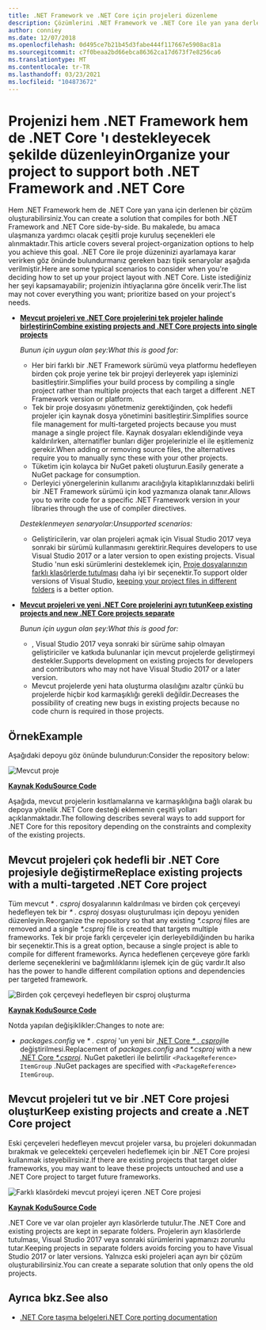 ```yaml
---
title: .NET Framework ve .NET Core için projeleri düzenleme
description: Çözümlerini .NET Framework ve .NET Core ile yan yana derlemek isteyen proje sahipleri için yardım.
author: conniey
ms.date: 12/07/2018
ms.openlocfilehash: 0d495ce7b21b45d3fabe444f117667e5908ac81a
ms.sourcegitcommit: c7f0beaa2bd66ebca86362ca17d673f7e8256ca6
ms.translationtype: MT
ms.contentlocale: tr-TR
ms.lasthandoff: 03/23/2021
ms.locfileid: "104873672"
---
```

# <a name="organize-your-project-to-support-both-net-framework-and-net-core"></a><span data-ttu-id="9886b-103">Projenizi hem .NET Framework hem de .NET Core 'ı destekleyecek şekilde düzenleyin</span><span class="sxs-lookup"><span data-stu-id="9886b-103">Organize your project to support both .NET Framework and .NET Core</span></span>

<span data-ttu-id="9886b-104">Hem .NET Framework hem de .NET Core yan yana için derlenen bir çözüm oluşturabilirsiniz.</span><span class="sxs-lookup"><span data-stu-id="9886b-104">You can create a solution that compiles for both .NET Framework and .NET Core side-by-side.</span></span> <span data-ttu-id="9886b-105">Bu makalede, bu amaca ulaşmanıza yardımcı olacak çeşitli proje kuruluş seçenekleri ele alınmaktadır.</span><span class="sxs-lookup"><span data-stu-id="9886b-105">This article covers several project-organization options to help you achieve this goal.</span></span> <span data-ttu-id="9886b-106">.NET Core ile proje düzeninizi ayarlamaya karar verirken göz önünde bulundurmanız gereken bazı tipik senaryolar aşağıda verilmiştir.</span><span class="sxs-lookup"><span data-stu-id="9886b-106">Here are some typical scenarios to consider when you're deciding how to set up your project layout with .NET Core.</span></span> <span data-ttu-id="9886b-107">Liste istediğiniz her şeyi kapsamayabilir; projenizin ihtiyaçlarına göre öncelik verir.</span><span class="sxs-lookup"><span data-stu-id="9886b-107">The list may not cover everything you want; prioritize based on your project's needs.</span></span>

- [<span data-ttu-id="9886b-108">**Mevcut projeleri ve .NET Core projelerini tek projeler halinde birleştirin**</span><span class="sxs-lookup"><span data-stu-id="9886b-108">**Combine existing projects and .NET Core projects into single projects**</span></span>](#replace-existing-projects-with-a-multi-targeted-net-core-project)

  <span data-ttu-id="9886b-109">*Bunun için uygun olan şey:*</span><span class="sxs-lookup"><span data-stu-id="9886b-109">*What this is good for:*</span></span>
  - <span data-ttu-id="9886b-110">Her biri farklı bir .NET Framework sürümü veya platformu hedefleyen birden çok proje yerine tek bir projeyi derleyerek yapı işleminizi basitleştirir.</span><span class="sxs-lookup"><span data-stu-id="9886b-110">Simplifies your build process by compiling a single project rather than multiple projects that each target a different .NET Framework version or platform.</span></span>
  - <span data-ttu-id="9886b-111">Tek bir proje dosyasını yönetmeniz gerektiğinden, çok hedefli projeler için kaynak dosya yönetimini basitleştirir.</span><span class="sxs-lookup"><span data-stu-id="9886b-111">Simplifies source file management for multi-targeted projects because you must manage a single project file.</span></span> <span data-ttu-id="9886b-112">Kaynak dosyaları eklendiğinde veya kaldırılırken, alternatifler bunları diğer projelerinizle el ile eşitlemeniz gerekir.</span><span class="sxs-lookup"><span data-stu-id="9886b-112">When adding or removing source files, the alternatives require you to manually sync these with your other projects.</span></span>
  - <span data-ttu-id="9886b-113">Tüketim için kolayca bir NuGet paketi oluşturun.</span><span class="sxs-lookup"><span data-stu-id="9886b-113">Easily generate a NuGet package for consumption.</span></span>
  - <span data-ttu-id="9886b-114">Derleyici yönergelerinin kullanımı aracılığıyla kitaplıklarınızdaki belirli bir .NET Framework sürümü için kod yazmanıza olanak tanır.</span><span class="sxs-lookup"><span data-stu-id="9886b-114">Allows you to write code for a specific .NET Framework version in your libraries through the use of compiler directives.</span></span>

  <span data-ttu-id="9886b-115">*Desteklenmeyen senaryolar:*</span><span class="sxs-lookup"><span data-stu-id="9886b-115">*Unsupported scenarios:*</span></span>
  - <span data-ttu-id="9886b-116">Geliştiricilerin, var olan projeleri açmak için Visual Studio 2017 veya sonraki bir sürümü kullanmasını gerektirir.</span><span class="sxs-lookup"><span data-stu-id="9886b-116">Requires developers to use Visual Studio 2017 or a later version to open existing projects.</span></span> <span data-ttu-id="9886b-117">Visual Studio 'nun eski sürümlerini desteklemek için, [Proje dosyalarınızın farklı klasörlerde tutulması](#support-vs) daha iyi bir seçenektir.</span><span class="sxs-lookup"><span data-stu-id="9886b-117">To support older versions of Visual Studio, [keeping your project files in different folders](#support-vs) is a better option.</span></span>

- <a name="support-vs"></a><span data-ttu-id="9886b-118">[**Mevcut projeleri ve yeni .NET Core projelerini ayrı tutun**](#keep-existing-projects-and-create-a-net-core-project)</span><span class="sxs-lookup"><span data-stu-id="9886b-118">[**Keep existing projects and new .NET Core projects separate**](#keep-existing-projects-and-create-a-net-core-project)</span></span>

  <span data-ttu-id="9886b-119">*Bunun için uygun olan şey:*</span><span class="sxs-lookup"><span data-stu-id="9886b-119">*What this is good for:*</span></span>
  - <span data-ttu-id="9886b-120">, Visual Studio 2017 veya sonraki bir sürüme sahip olmayan geliştiriciler ve katkıda bulunanlar için mevcut projelerde geliştirmeyi destekler.</span><span class="sxs-lookup"><span data-stu-id="9886b-120">Supports development on existing projects for developers and contributors who may not have Visual Studio 2017 or a later version.</span></span>
  - <span data-ttu-id="9886b-121">Mevcut projelerde yeni hata oluşturma olasılığını azaltır çünkü bu projelerde hiçbir kod karmaşıklığı gerekli değildir.</span><span class="sxs-lookup"><span data-stu-id="9886b-121">Decreases the possibility of creating new bugs in existing projects because no code churn is required in those projects.</span></span>

## <a name="example"></a><span data-ttu-id="9886b-122">Örnek</span><span class="sxs-lookup"><span data-stu-id="9886b-122">Example</span></span>

<span data-ttu-id="9886b-123">Aşağıdaki depoyu göz önünde bulundurun:</span><span class="sxs-lookup"><span data-stu-id="9886b-123">Consider the repository below:</span></span>

![Mevcut proje](./media/project-structure/existing-project-structure.png)

[<span data-ttu-id="9886b-125">**Kaynak Kodu**</span><span class="sxs-lookup"><span data-stu-id="9886b-125">**Source Code**</span></span>](https://github.com/dotnet/samples/tree/main/framework/libraries/migrate-library/)

<span data-ttu-id="9886b-126">Aşağıda, mevcut projelerin kısıtlamalarına ve karmaşıklığına bağlı olarak bu depoya yönelik .NET Core desteği eklemenin çeşitli yolları açıklanmaktadır.</span><span class="sxs-lookup"><span data-stu-id="9886b-126">The following describes several ways to add support for .NET Core for this repository depending on the constraints and complexity of the existing projects.</span></span>

## <a name="replace-existing-projects-with-a-multi-targeted-net-core-project"></a><span data-ttu-id="9886b-127">Mevcut projeleri çok hedefli bir .NET Core projesiyle değiştirme</span><span class="sxs-lookup"><span data-stu-id="9886b-127">Replace existing projects with a multi-targeted .NET Core project</span></span>

<span data-ttu-id="9886b-128">Tüm mevcut *\* . csproj* dosyalarının kaldırılması ve birden çok çerçeveyi hedefleyen tek bir *\* . csproj* dosyası oluşturulması için depoyu yeniden düzenleyin.</span><span class="sxs-lookup"><span data-stu-id="9886b-128">Reorganize the repository so that any existing *\*.csproj* files are removed and a single *\*.csproj* file is created that targets multiple frameworks.</span></span> <span data-ttu-id="9886b-129">Tek bir proje farklı çerçeveler için derleyebildiğinden bu harika bir seçenektir.</span><span class="sxs-lookup"><span data-stu-id="9886b-129">This is a great option, because a single project is able to compile for different frameworks.</span></span> <span data-ttu-id="9886b-130">Ayrıca hedeflenen çerçeveye göre farklı derleme seçeneklerini ve bağımlılıklarını işlemek için de güç vardır.</span><span class="sxs-lookup"><span data-stu-id="9886b-130">It also has the power to handle different compilation options and dependencies per targeted framework.</span></span>

![Birden çok çerçeveyi hedefleyen bir csproj oluşturma](./media/project-structure/multi-targeted-project.png)

[<span data-ttu-id="9886b-132">**Kaynak Kodu**</span><span class="sxs-lookup"><span data-stu-id="9886b-132">**Source Code**</span></span>](https://github.com/dotnet/samples/tree/main/framework/libraries/migrate-library-csproj/)

<span data-ttu-id="9886b-133">Notda yapılan değişiklikler:</span><span class="sxs-lookup"><span data-stu-id="9886b-133">Changes to note are:</span></span>

- <span data-ttu-id="9886b-134">*packages.config* ve *\* . csproj* 'un yeni bir [.NET Core *\* . csproj*](https://github.com/dotnet/samples/tree/main/framework/libraries/migrate-library-csproj/src/Car/Car.csproj)ile değiştirilmesi.</span><span class="sxs-lookup"><span data-stu-id="9886b-134">Replacement of *packages.config* and *\*.csproj* with a new [.NET Core *\*.csproj*](https://github.com/dotnet/samples/tree/main/framework/libraries/migrate-library-csproj/src/Car/Car.csproj).</span></span> <span data-ttu-id="9886b-135">NuGet paketleri ile belirtilir `<PackageReference> ItemGroup` .</span><span class="sxs-lookup"><span data-stu-id="9886b-135">NuGet packages are specified with `<PackageReference> ItemGroup`.</span></span>

## <a name="keep-existing-projects-and-create-a-net-core-project"></a><span data-ttu-id="9886b-136">Mevcut projeleri tut ve bir .NET Core projesi oluştur</span><span class="sxs-lookup"><span data-stu-id="9886b-136">Keep existing projects and create a .NET Core project</span></span>

<span data-ttu-id="9886b-137">Eski çerçeveleri hedefleyen mevcut projeler varsa, bu projeleri dokunmadan bırakmak ve gelecekteki çerçeveleri hedeflemek için bir .NET Core projesi kullanmak isteyebilirsiniz.</span><span class="sxs-lookup"><span data-stu-id="9886b-137">If there are existing projects that target older frameworks, you may want to leave these projects untouched and use a .NET Core project to target future frameworks.</span></span>

![Farklı klasördeki mevcut projeyi içeren .NET Core projesi](./media/project-structure/separate-projects-same-source.png)

[<span data-ttu-id="9886b-139">**Kaynak Kodu**</span><span class="sxs-lookup"><span data-stu-id="9886b-139">**Source Code**</span></span>](https://github.com/dotnet/samples/tree/main/framework/libraries/migrate-library-csproj-keep-existing/)

<span data-ttu-id="9886b-140">.NET Core ve var olan projeler ayrı klasörlerde tutulur.</span><span class="sxs-lookup"><span data-stu-id="9886b-140">The .NET Core and existing projects are kept in separate folders.</span></span> <span data-ttu-id="9886b-141">Projelerin ayrı klasörlerde tutulması, Visual Studio 2017 veya sonraki sürümlerini yapmanızı zorunlu tutar.</span><span class="sxs-lookup"><span data-stu-id="9886b-141">Keeping projects in separate folders avoids forcing you to have Visual Studio 2017 or later versions.</span></span> <span data-ttu-id="9886b-142">Yalnızca eski projeleri açan ayrı bir çözüm oluşturabilirsiniz.</span><span class="sxs-lookup"><span data-stu-id="9886b-142">You can create a separate solution that only opens the old projects.</span></span>

## <a name="see-also"></a><span data-ttu-id="9886b-143">Ayrıca bkz.</span><span class="sxs-lookup"><span data-stu-id="9886b-143">See also</span></span>

- [<span data-ttu-id="9886b-144">.NET Core taşıma belgeleri</span><span class="sxs-lookup"><span data-stu-id="9886b-144">.NET Core porting documentation</span></span>](index.md)
